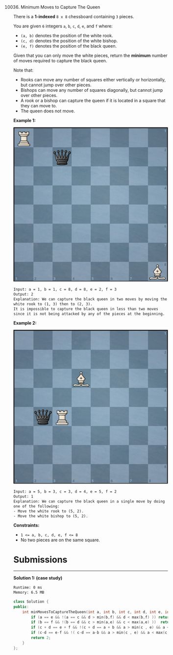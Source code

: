 10036. Minimum Moves to Capture The Queen

There is a **1-indexed** `8 x 8` chessboard containing `3` pieces.

You are given `6` integers `a`, `b`, `c`, `d`, `e`, and `f` where:

* `(a, b)` denotes the position of the white rook.
* `(c, d)` denotes the position of the white bishop.
* `(e, f)` denotes the position of the black queen.

Given that you can only move the white pieces, return the **minimum** number of moves required to capture the black queen.

Note that:

* Rooks can move any number of squares either vertically or horizontally, but cannot jump over other pieces.
* Bishops can move any number of squares diagonally, but cannot jump over other pieces.
* A rook or a bishop can capture the queen if it is located in a square that they can move to.
* The queen does not move.
 

**Example 1:**

![10036_ex1.png](img/10036_ex1.png)
```
Input: a = 1, b = 1, c = 8, d = 8, e = 2, f = 3
Output: 2
Explanation: We can capture the black queen in two moves by moving the white rook to (1, 3) then to (2, 3).
It is impossible to capture the black queen in less than two moves since it is not being attacked by any of the pieces at the beginning.
```

**Example 2:**

![10036_ex2.png](img/10036_ex2.png)
```
Input: a = 5, b = 3, c = 3, d = 4, e = 5, f = 2
Output: 1
Explanation: We can capture the black queen in a single move by doing one of the following: 
- Move the white rook to (5, 2).
- Move the white bishop to (5, 2).
```

**Constraints:**

* `1 <= a, b, c, d, e, f <= 8`
* No two pieces are on the same square.

# Submissions
---
**Solution 1: (case study)**
```
Runtime: 0 ms
Memory: 6.5 MB
```
```c++
class Solution {
public:
    int minMovesToCaptureTheQueen(int a, int b, int c, int d, int e, int f) {
        if (a == e && !(a == c && d > min(b,f) && d < max(b,f) )) return 1; //rook and queen in same row
        if (b == f && !(b == d && c > min(a,e) && c < max(a,e) ))  return 1;  //rook and queen in the same column
        if (c + d == e + f && !(c + d == a + b && a > min(c , e) && a < max(c, e) )) return 1;  //bishop and queen in the same anti- diagonal
        if (c-d == e-f && !( c-d == a-b && a > min(c , e) && a < max(c, e) )) return 1;  // bishop and queen in the same diagonal
        return 2;
    }
};
```
